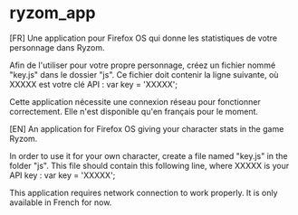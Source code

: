 ryzom_app
=========

[FR] Une application pour Firefox OS qui donne les statistiques de votre personnage dans Ryzom.

Afin de l'utiliser pour votre propre personnage, créez un fichier nommé "key.js" dans le dossier "js".
Ce fichier doit contenir la ligne suivante, où XXXXX est votre clé API :
var key = 'XXXXX';

Cette application nécessite une connexion réseau pour fonctionner correctement.
Elle n'est disponible qu'en français pour le moment.

[EN] An application for Firefox OS giving your character stats in the game Ryzom.

In order to use it for your own character, create a file named "key.js" in the folder "js".
This file should contain this following line, where XXXXX is your API key :
var key = 'XXXXX';

This application requires network connection to work properly.
It is only available in French for now.

